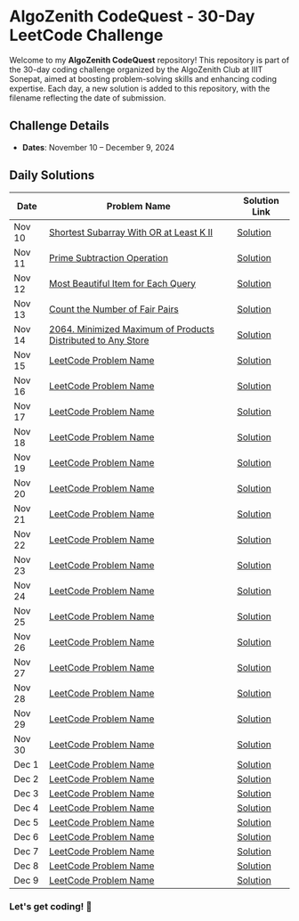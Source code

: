 # AlgoZenith CodeQuest - 30-Day LeetCode Challenge

Welcome to my **AlgoZenith CodeQuest** repository! This repository is part of the 30-day coding challenge organized by the AlgoZenith Club at IIIT Sonepat, aimed at boosting problem-solving skills and enhancing coding expertise.
Each day, a new solution is added to this repository, with the filename reflecting the date of submission.
## Challenge Details

- **Dates**: November 10 – December 9, 2024

## Daily Solutions
| Date    | Problem Name       | Solution Link                                |
| ------- | ------------------ | -------------------------------------------- |
| Nov 10  | [Shortest Subarray With OR at Least K II](https://leetcode.com/problems/shortest-subarray-with-or-at-least-k-ii?envType=daily-question&envId=2024-11-10) | [Solution](./Nov10.cpp)                    |
| Nov 11  | [Prime Subtraction Operation](https://leetcode.com/problems/prime-subtraction-operation?envType=daily-question&envId=2024-11-11) | [Solution](./Nov11.cpp)                    |
| Nov 12  | [Most Beautiful Item for Each Query](https://leetcode.com/problems/most-beautiful-item-for-each-query?envType=daily-question&envId=2024-11-12) | [Solution](./Nov12.cpp)                    |
| Nov 13  | [Count the Number of Fair Pairs](https://leetcode.com/problems/count-the-number-of-fair-pairs?envType=daily-question&envId=2024-11-13) | [Solution](./Nov13.cpp)                    |
| Nov 14  | [2064. Minimized Maximum of Products Distributed to Any Store](https://leetcode.com/problems/minimized-maximum-of-products-distributed-to-any-store?envType=daily-question&envId=2024-11-14) | [Solution](./Nov14.cpp)                    |
| Nov 15  | [LeetCode Problem Name](https://leetcode.com/) | [Solution](./Nov15.cpp)                    |
| Nov 16  | [LeetCode Problem Name](https://leetcode.com/) | [Solution](./Nov16.cpp)                    |
| Nov 17  | [LeetCode Problem Name](https://leetcode.com/) | [Solution](./Nov17.cpp)                    |
| Nov 18  | [LeetCode Problem Name](https://leetcode.com/) | [Solution](./Nov18.cpp)                    |
| Nov 19  | [LeetCode Problem Name](https://leetcode.com/) | [Solution](./Nov19.cpp)                    |
| Nov 20  | [LeetCode Problem Name](https://leetcode.com/) | [Solution](./Nov20.cpp)                    |
| Nov 21  | [LeetCode Problem Name](https://leetcode.com/) | [Solution](./Nov21.cpp)                    |
| Nov 22  | [LeetCode Problem Name](https://leetcode.com/) | [Solution](./Nov22.cpp)                    |
| Nov 23  | [LeetCode Problem Name](https://leetcode.com/) | [Solution](./Nov23.cpp)                    |
| Nov 24  | [LeetCode Problem Name](https://leetcode.com/) | [Solution](./Nov24.cpp)                    |
| Nov 25  | [LeetCode Problem Name](https://leetcode.com/) | [Solution](./Nov25.cpp)                    |
| Nov 26  | [LeetCode Problem Name](https://leetcode.com/) | [Solution](./Nov26.cpp)                    |
| Nov 27  | [LeetCode Problem Name](https://leetcode.com/) | [Solution](./Nov27.cpp)                    |
| Nov 28  | [LeetCode Problem Name](https://leetcode.com/) | [Solution](./Nov28.cpp)                    |
| Nov 29  | [LeetCode Problem Name](https://leetcode.com/) | [Solution](./Nov29.cpp)                    |
| Nov 30  | [LeetCode Problem Name](https://leetcode.com/) | [Solution](./Nov30.cpp)                    |
| Dec 1   | [LeetCode Problem Name](https://leetcode.com/) | [Solution](./Dec01.cpp)                    |
| Dec 2   | [LeetCode Problem Name](https://leetcode.com/) | [Solution](./Dec02.cpp)                    |
| Dec 3   | [LeetCode Problem Name](https://leetcode.com/) | [Solution](./Dec03.cpp)                    |
| Dec 4   | [LeetCode Problem Name](https://leetcode.com/) | [Solution](./Dec04.cpp)                    |
| Dec 5   | [LeetCode Problem Name](https://leetcode.com/) | [Solution](./Dec05.cpp)                    |
| Dec 6   | [LeetCode Problem Name](https://leetcode.com/) | [Solution](./Dec06.cpp)                    |
| Dec 7   | [LeetCode Problem Name](https://leetcode.com/) | [Solution](./Dec07.cpp)                    |
| Dec 8   | [LeetCode Problem Name](https://leetcode.com/) | [Solution](./Dec08.cpp)                    |
| Dec 9   | [LeetCode Problem Name](https://leetcode.com/) | [Solution](./Dec09.cpp)                    |


### Let's get coding! 🚀

